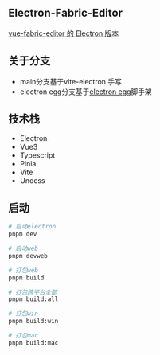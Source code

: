 <!--
 * @Descripttion:
 * @version:
 * @Author: June
 * @Date: 2023-03-12 22:16:24
 * @LastEditors: June
 * @LastEditTime: 2024-09-12 17:15:10
-->

## Electron-Fabric-Editor

[vue-fabric-editor 的 Electron 版本](https://github.com/nihaojob/vue-fabric-editor)

## 关于分支
+ main分支基于vite-electron 手写
+ electron egg分支基于[electron egg](https://github.com/dromara/electron-egg)脚手架

## 技术栈

- Electron
- Vue3
- Typescript
- Pinia
- Vite
- Unocss

## 启动

```bash
# 启动electron
pnpm dev

# 启动web
pnpm devweb

# 打包web
pnpm build

# 打包跨平台全部
pnpm build:all

# 打包win
pnpm build:win

# 打包mac
pnpm build:mac
```
